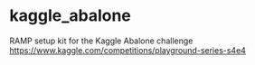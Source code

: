 # kaggle_abalone
RAMP setup kit for the Kaggle Abalone challenge https://www.kaggle.com/competitions/playground-series-s4e4
